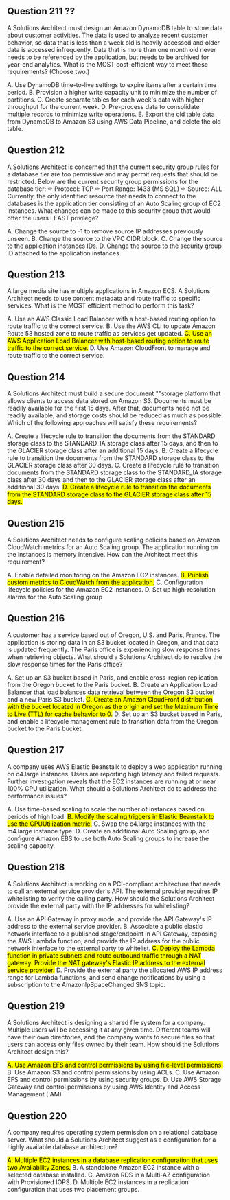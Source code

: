 ## Question 211 ??
A Solutions Architect must design an Amazon DynamoDB table to store data about customer activities. The data is used to analyze recent customer behavior, so data that is less than a week old is heavily accessed and older data is accessed infrequently. Data that is more than one month old never needs to be referenced by the application, but needs to be archived for year-end analytics.
What is the MOST cost-efficient way to meet these requirements? (Choose two.)

A. Use DynamoDB time-to-live settings to expire items after a certain time period.
B. Provision a higher write capacity unit to minimize the number of partitions.
C. Create separate tables for each week's data with higher throughput for the current week.
D. Pre-process data to consolidate multiple records to minimize write operations.
E. Export the old table data from DynamoDB to Amazon S3 using AWS Data Pipeline, and delete the old table.

## Question 212
A Solutions Architect is concerned that the current security group rules for a database tier are too permissive and may permit requests that should be restricted.
Below are the current security group permissions for the database tier:
✑ Protocol: TCP
✑ Port Range: 1433 (MS SQL)
✑ Source: ALL
Currently, the only identified resource that needs to connect to the databases is the application tier consisting of an Auto Scaling group of EC2 instances.
What changes can be made to this security group that would offer the users LEAST privilege?

A. Change the source to -1 to remove source IP addresses previously unseen.
B. Change the source to the VPC CIDR block.
C. Change the source to the application instances IDs.
<matk>D. Change the source to the security group ID attached to the application instances.</mark>

## Question 213
A large media site has multiple applications in Amazon ECS. A Solutions Architect needs to use content metadata and route traffic to specific services.
What is the MOST efficient method to perform this task?

A. Use an AWS Classic Load Balancer with a host-based routing option to route traffic to the correct service.
B. Use the AWS CLI to update Amazon Route 53 hosted zone to route traffic as services get updated.
<mark>C. Use an AWS Application Load Balancer with host-based routing option to route traffic to the correct service.</mark>
D. Use Amazon CloudFront to manage and route traffic to the correct service.

## Question 214
A Solutions Architect must build a secure document ""storage platform that allows clients to access data stored on Amazon S3. Documents must be readily available for the first 15 days. After that, documents need not be readily available, and storage costs should be reduced as much as possible.
Which of the following approaches will satisfy these requirements?

A. Create a lifecycle rule to transition the documents from the STANDARD storage class to the STANDARD_IA storage class after 15 days, and then to the GLACIER storage class after an additional 15 days.
B. Create a lifecycle rule to transition the documents from the STANDARD storage class to the GLACIER storage class after 30 days.
C. Create a lifecycle rule to transition documents from the STANDARD storage class to the STANDARD_IA storage class after 30 days and then to the GLACIER storage class after an additional 30 days.
<mark>D. Create a lifecycle rule to transition the documents from the STANDARD storage class to the GLACIER storage class after 15 days.</mark>

## Question 215
A Solutions Architect needs to configure scaling policies based on Amazon CloudWatch metrics for an Auto Scaling group. The application running on the instances is memory intensive.
How can the Architect meet this requirement?

A. Enable detailed monitoring on the Amazon EC2 instances.
<mark>B. Publish custom metrics to CloudWatch from the application.</mark>
C. Configuration lifecycle policies for the Amazon EC2 instances.
D. Set up high-resolution alarms for the Auto Scaling group

## Question 216
A customer has a service based out of Oregon, U.S. and Paris, France. The application is storing data in an S3 bucket located in Oregon, and that data is updated frequently. The Paris office is experiencing slow response times when retrieving objects.
What should a Solutions Architect do to resolve the slow response times for the Paris office?

A. Set up an S3 bucket based in Paris, and enable cross-region replication from the Oregon bucket to the Paris bucket.
B. Create an Application Load Balancer that load balances data retrieval between the Oregon S3 bucket and a new Paris S3 bucket.
<mark>C. Create an Amazon CloudFront distribution with the bucket located in Oregon as the origin and set the Maximum Time to Live (TTL) for cache behavior to 0.</mark>
D. Set up an S3 bucket based in Paris, and enable a lifecycle management rule to transition data from the Oregon bucket to the Paris bucket.

## Question 217
A company uses AWS Elastic Beanstalk to deploy a web application running on c4.large instances. Users are reporting high latency and failed requests. Further investigation reveals that the EC2 instances are running at or near 100% CPU utilization.
What should a Solutions Architect do to address the performance issues?

A. Use time-based scaling to scale the number of instances based on periods of high load.
<mark>B. Modify the scaling triggers in Elastic Beanstalk to use the CPUUtilization metric.</mark>
C. Swap the c4.large instances with the m4.large instance type.
D. Create an additional Auto Scaling group, and configure Amazon EBS to use both Auto Scaling groups to increase the scaling capacity.

## Question 218
A Solutions Architect is working on a PCI-compliant architecture that needs to call an external service provider's API. The external provider requires IP whitelisting to verify the calling party.
How should the Solutions Architect provide the external party with the IP addresses for whitelisting?

A. Use an API Gateway in proxy mode, and provide the API Gateway's IP address to the external service provider.
B. Associate a public elastic network interface to a published stage/endpoint in API Gateway, exposing the AWS Lambda function, and provide the IP address for the public network interface to the external party to whitelist.
<mark>C. Deploy the Lambda function in private subnets and route outbound traffic through a NAT gateway. Provide the NAT gateway's Elastic IP address to the external service provider.</mark>
D. Provide the external party the allocated AWS IP address range for Lambda functions, and send change notifications by using a subscription to the AmazonIpSpaceChanged SNS topic.

## Question 219
A Solutions Architect is designing a shared file system for a company. Multiple users will be accessing it at any given time. Different teams will have their own directories, and the company wants to secure files so that users can access only files owned by their team.
How should the Solutions Architect design this?

<mark>A. Use Amazon EFS and control permissions by using file-level permissions.</mark>
B. Use Amazon S3 and control permissions by using ACLs.
C. Use Amazon EFS and control permissions by using security groups.
D. Use AWS Storage Gateway and control permissions by using AWS Identity and Access Management (IAM)

## Question 220
A company requires operating system permission on a relational database server.
What should a Solutions Architect suggest as a configuration for a highly available database architecture?

<mark>A. Multiple EC2 instances in a database replication configuration that uses two Availability Zones.</mark>
B. A standalone Amazon EC2 instance with a selected database installed.
C. Amazon RDS in a Multi-AZ configuration with Provisioned IOPS.
D. Multiple EC2 instances in a replication configuration that uses two placement groups.
